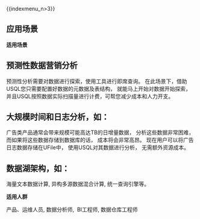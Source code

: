 {{indexmenu_n>3}}

## 应用场景


  **适用场景**

## 预测性数据营销分析
预测性分析需要对数据进行探索，使用工具进行即席查询。 在此场景下，借助USQL您只需要配置好数据的元数据及表结构， 就能马上开始对数据开始探索， 并且USQL按照数据实际扫描量进行计费，可帮您减少成本和人力开支。
      
      
## 大规模时间和日志分析，如：
广告类产品通常会带来规模可能高达TB的日增量数据， 分析这些数据非常困难，而如果将这些数据存储到数据库的话， 成本将会非常高昂。
现在用户可以将广告日志数据存储在UFile中， 使用USQL对其数据进行分析， 无需额外资源成本。

## 数据湖架构，如：

海量文本数据计算,  异构多源数据混合计算,  统一查询引擎等。


  **适用人群**

产品、运维人员, 数据分析师,  BI工程师, 数据仓库工程师

